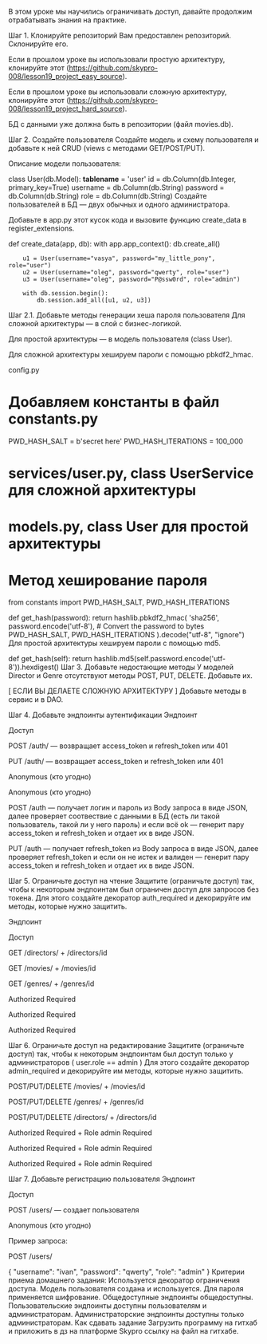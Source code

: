 В этом уроке мы научились ограничивать доступ, давайте продолжим отрабатывать знания на практике.

Шаг 1. Клонируйте репозиторий
Вам предоставлен репозиторий. Склонируйте его.

Если в прошлом уроке вы использовали простую архитектуру, клонируйте этот (https://github.com/skypro-008/lesson19_project_easy_source).

Если в прошлом уроке вы использовали сложную архитектуру, клонируйте этот (https://github.com/skypro-008/lesson19_project_hard_source).

БД с данными уже должна быть в репозитории (файл movies.db).

Шаг 2. Создайте пользователя
Создайте модель и схему пользователя и добавьте к ней CRUD (views с методами GET/POST/PUT).

Описание модели пользователя:

class User(db.Model):
	__tablename__ = 'user'
	id = db.Column(db.Integer, primary_key=True)
	username = db.Column(db.String)
	password = db.Column(db.String)
	role = db.Column(db.String)
Создайте пользователей в БД — двух обычных и одного администратора.

Добавьте в app.py этот кусок кода и вызовите функцию create_data в register_extensions.

def create_data(app, db):
    with app.app_context():
        db.create_all()

        u1 = User(username="vasya", password="my_little_pony", role="user")
        u2 = User(username="oleg", password="qwerty", role="user")
        u3 = User(username="oleg", password="P@ssw0rd", role="admin")

        with db.session.begin():
            db.session.add_all([u1, u2, u3])
Шаг 2.1. Добавьте методы генерации хеша пароля пользователя
Для сложной архитектуры — в слой с бизнес-логикой.

Для простой архитектуры — в модель пользователя (class User).

Для сложной архитектуры хешируем пароли с помощью pbkdf2_hmac.

config.py

# Добавляем константы в файл constants.py
PWD_HASH_SALT = b'secret here'
PWD_HASH_ITERATIONS = 100_000

# services/user.py, class UserService для сложной архитектуры
# models.py, class User для простой архитектуры

# Метод хеширование пароля
from constants import PWD_HASH_SALT, PWD_HASH_ITERATIONS

def get_hash(password):
        return hashlib.pbkdf2_hmac(
            'sha256',
            password.encode('utf-8'),  # Convert the password to bytes
            PWD_HASH_SALT,
            PWD_HASH_ITERATIONS
        ).decode("utf-8", "ignore")
Для простой архитектуры хешируем пароли с помощью md5.

def get_hash(self):
	return hashlib.md5(self.password.encode('utf-8')).hexdigest()
Шаг 3. Добавьте недостающие методы
У моделей Director и Genre отсутствуют методы POST, PUT, DELETE. Добавьте их.

[ ЕСЛИ ВЫ ДЕЛАЕТЕ СЛОЖНУЮ АРХИТЕКТУРУ ] Добавьте методы в сервис и в DAO.

Шаг 4. Добавьте эндпоинты аутентификации
Эндпоинт

Доступ

POST /auth/ — возвращает access_token и refresh_token или 401

PUT /auth/ — возвращает access_token и refresh_token или 401

Anonymous (кто угодно)

Anonymous (кто угодно)

POST /auth — получает логин и пароль из Body запроса в виде JSON, далее проверяет соотвествие с данными в БД (есть ли такой пользователь, такой ли у него пароль) и если всё оk — генерит пару access_token и refresh_token и отдает их в виде JSON.

PUT /auth — получает refresh_token из Body запроса в виде JSON, далее проверяет refresh_token и если он не истек и валиден — генерит пару access_token и refresh_token и отдает их в виде JSON.

Шаг 5. Ограничьте доступ на чтение
Защитите (ограничьте доступ) так, чтобы к некоторым эндпоинтам был ограничен доступ для запросов без токена. Для этого создайте декоратор auth_required и декорируйте им методы, которые нужно защитить.

Эндпоинт

Доступ

GET /directors/ + /directors/id

GET /movies/ + /movies/id

GET /genres/ + /genres/id

Authorized Required

Authorized Required

Authorized Required

Шаг 6. Ограничьте доступ на редактирование
Защитите (ограничьте доступ) так, чтобы к некоторым эндпоинтам был доступ только у администраторов ( user.role == admin ) Для этого создайте декоратор admin_required и декорируйте им методы, которые нужно защитить.

POST/PUT/DELETE /movies/ + /movies/id

POST/PUT/DELETE /genres/ + /genres/id

POST/PUT/DELETE /directors/ + /directors/id

Authorized Required + Role admin Required

Authorized Required + Role admin Required

Authorized Required + Role admin Required

Шаг 7. Добавьте регистрацию пользователя
Эндпоинт

Доступ

POST /users/ — создает пользователя

Anonymous (кто угодно)

Пример запроса:

POST /users/

{
	"username": "ivan",
	"password": "qwerty",
	"role": "admin"
}
Критерии приема домашнего задания:
 Используется декоратор ограничения доступа.
 Модель пользователя создана и используется.
 Для пароля применяется шифрование.
 Общедоступные эндпоинты общедоступны.
 Пользовательские эндпоинты доступны пользователям и администраторам.
 Администраторские эндпоинты доступны только администраторам.
Как сдавать задание
Загрузить программу на гитхаб и приложить в дз на платформе Skypro ссылку на файл на гитхабе.